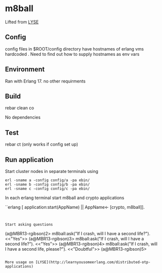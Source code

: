 m8ball
======

Lifted from [LYSE](http://learnyousomeerlang.com/distributed-otp-applications)

Config
------

config files in $ROOT/config directory have hostnames of erlang vms hardcoded
. Need to find out how to supply hostnames as env vars
 
 
Environment
-----------
 
Ran with Erlang 17. no other requirments

Build
------

rebar clean co

No dependencies

Test
----
rebar ct (only works if config set up)


Run application
---------------

Start cluster nodes in separate terminals using

```
erl -sname a -config config/a -pa ebin/
erl -sname b -config config/b -pa ebin/
erl -sname c -config config/c -pa ebin/
```
In each erlang terminal start m8ball and crypto applications

``erlang
[ application:start(AppName) || AppName<- [crypto, m8ball]].
```


Start asking questions
```
(a@MBR13-rgibson)2> m8ball:ask("If I crash, will I have a second life?").
<<"Yes">>
(a@MBR13-rgibson)3> m8ball:ask("If I crash, will I have a second life?").
<<"Yes">>
(a@MBR13-rgibson)4>  m8ball:ask("If I crash, will I have a second life, please?").
<<"Doubtful">>
(a@MBR13-rgibson)5>
```

More usage on [LYSE](http://learnyousomeerlang.com/distributed-otp-applications)
